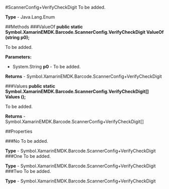 #ScannerConfig+VerifyCheckDigit
To be added.

**Type** - Java.Lang.Enum

##Methods
###ValueOf
**public static Symbol.XamarinEMDK.Barcode.ScannerConfig.VerifyCheckDigit ValueOf (string p0);**

To be added.

**Parameters:** 

* System.String **p0** - To be added.

**Returns** - Symbol.XamarinEMDK.Barcode.ScannerConfig+VerifyCheckDigit

###Values
**public static Symbol.XamarinEMDK.Barcode.ScannerConfig.VerifyCheckDigit[] Values ();**

To be added.


**Returns** - Symbol.XamarinEMDK.Barcode.ScannerConfig+VerifyCheckDigit[]

##Properties

###No
To be added.

**Type** - Symbol.XamarinEMDK.Barcode.ScannerConfig+VerifyCheckDigit
###One
To be added.

**Type** - Symbol.XamarinEMDK.Barcode.ScannerConfig+VerifyCheckDigit
###Two
To be added.

**Type** - Symbol.XamarinEMDK.Barcode.ScannerConfig+VerifyCheckDigit


